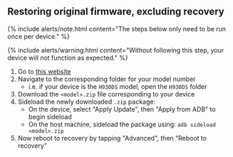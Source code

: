 ## Restoring original firmware, excluding recovery

{% include alerts/note.html content="The steps below only need to be run once per device." %}

{% include alerts/warning.html content="Without following this step, your device will not function as expected." %}

1. Go to [this website](https://sourceforge.net/projects/jacoas-v30-files/files/Stock%20Roms/)
1. Navigate to the corresponding folder for your model number
    * i.e. if your device is the `H930DS` model, open the `H930DS` folder
1. Download the `<model>.zip` file corresponding to your device
1. Sideload the newly downloaded `.zip` package:
    * On the device, select "Apply Update", then "Apply from ADB" to begin sideload
    * On the host machine, sideload the package using: `adb sideload <model>.zip`
1. Now reboot to recovery by tapping "Advanced", then "Reboot to recovery"
